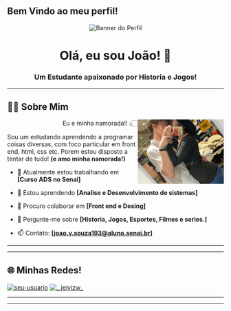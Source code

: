 ## Bem Vindo ao meu perfil!

<p align="center">
  <img src="https://i.pinimg.com/1200x/00/e6/35/00e6359f536dc817b04b73ba01ebcf2a.jpg" alt="Banner do Perfil" width="800"/>
</p>

<h1 align="center">Olá, eu sou João! 👋</h1>
<h3 align="center">Um Estudante apaixonado por Historia e Jogos!</h3>

---

## 👨‍💻 Sobre Mim

<p align="left">
  <img  src="/assets/1.jpeg" alt="My gf and me" width="200" align="right" />
    <p align="right">
  Eu e minha namorada!! 👆🏻
  </p>
  
  Sou um estudando aprendendo a programar coisas diversas, com foco particular em front end, html, css etc. Porem estou disposto a tentar de tudo! <strong>(e amo minha namorada!)</strong>
  
  - 🔭 Atualmente estou trabalhando em **[Curso ADS no Senai]**
    
  - 🌱 Estou aprendendo **[Analise e Desenvolvimento de sistemas]**
    
  - 👯 Procuro colaborar em **[Front end e Desing]**
    
  - 💬 Pergunte-me sobre **[Historia, Jogos, Esportes, Filmes e series.]**
    
  - 📫 Contato: **[joao.v.souza193@aluno.senai.br]**
</p>

---



---

## 🌐 Minhas Redes!

<p align="left">
<a href="https://twitter.com/_jeivizw" target="blank"><img align="center" src="https://raw.githubusercontent.com/rahuldkjain/github-profile-readme-generator/master/src/images/icons/Social/twitter.svg" alt="seu-usuario" height="30" width="40" /></a>
<a href="https://instagram.com/_.jeivizw" target="blank"><img align="center" src="https://raw.githubusercontent.com/rahuldkjain/github-profile-readme-generator/master/src/images/icons/Social/instagram.svg" alt="_.jeivizw_" height="30" width="40" /></a>

</p>

---


---

<p align="center">

</p>
